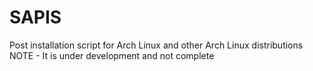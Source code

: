 # SAPIS
Post installation script for Arch Linux and other Arch Linux distributions  
NOTE - It is under development and not complete
